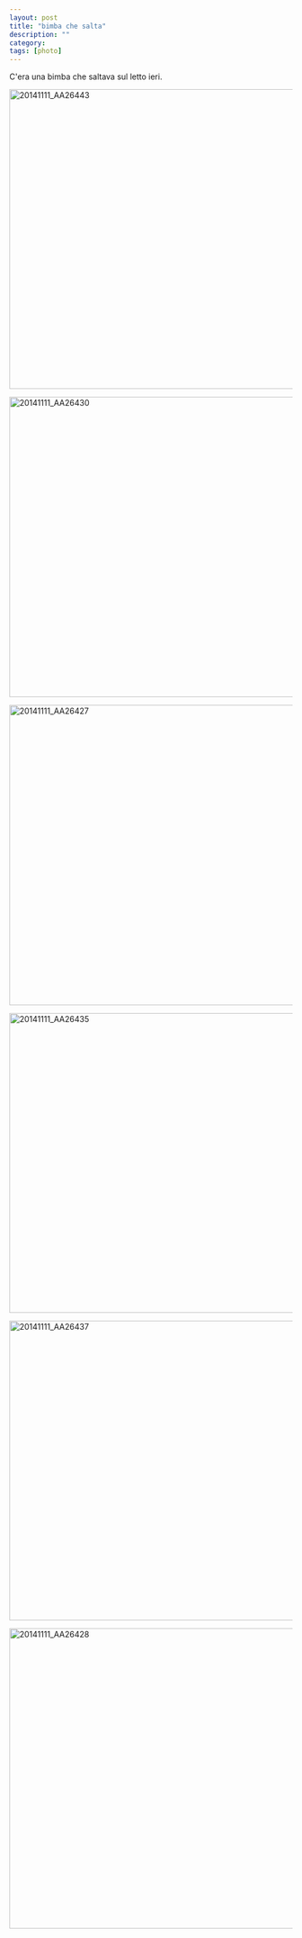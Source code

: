 ```yaml
---
layout: post
title: "bimba che salta"
description: ""
category:
tags: [photo]
---
```


C'era una bimba che saltava sul letto ieri.

<a href="https://www.flickr.com/photos/aadm/15590920650" title="20141111_AA26443 by Alessandro Amato, on Flickr"><img src="https://farm8.staticflickr.com/7564/15590920650_b7537e8203_c.jpg" width="800" height="533" alt="20141111_AA26443"></a>

<a href="https://www.flickr.com/photos/aadm/15590312068" title="20141111_AA26430 by Alessandro Amato, on Flickr"><img src="https://farm6.staticflickr.com/5613/15590312068_21a656c4d3_c.jpg" width="800" height="534" alt="20141111_AA26430"></a>

<a href="https://www.flickr.com/photos/aadm/15752038266" title="20141111_AA26427 by Alessandro Amato, on Flickr"><img src="https://farm6.staticflickr.com/5605/15752038266_f380afc60a_c.jpg" width="800" height="534" alt="20141111_AA26427"></a>

<a href="https://www.flickr.com/photos/aadm/15590569137" title="20141111_AA26435 by Alessandro Amato, on Flickr"><img src="https://farm9.staticflickr.com/8402/15590569137_633a00e4c3_c.jpg" width="800" height="533" alt="20141111_AA26435"></a>

<a href="https://www.flickr.com/photos/aadm/15752026396" title="20141111_AA26437 by Alessandro Amato, on Flickr"><img src="https://farm8.staticflickr.com/7566/15752026396_eb5edda21c_c.jpg" width="800" height="533" alt="20141111_AA26437"></a>

<a href="https://www.flickr.com/photos/aadm/15156311163" title="20141111_AA26428 by Alessandro Amato, on Flickr"><img src="https://farm8.staticflickr.com/7502/15156311163_b91fbe6592_c.jpg" width="800" height="534" alt="20141111_AA26428"></a>
